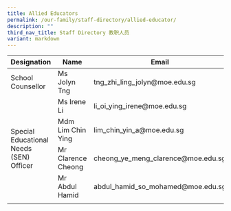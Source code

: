 ```yaml
---
title: Allied Educators
permalink: /our-family/staff-directory/allied-educator/
description: ""
third_nav_title: Staff Directory 教职人员
variant: markdown
---
```

<table>
<thead>
  <tr>
    <th>Designation</th>
    <th>Name</th>
    <th>Email</th>
  </tr>
</thead>
<tbody>
  <tr>
    <td rowspan="1">School Counsellor </td>
    <td>Ms Jolyn Tng </td>
    <td>tng_zhi_ling_jolyn@moe.edu.sg</td>
  </tr>
  <tr>
  <td rowspan="4">Special Educational Needs (SEN) Officer</td>
    <td>Ms Irene Li </td>
    <td>li_oi_ying_irene@moe.edu.sg </td>
  </tr>
  <tr>
    <td>Mdm Lim Chin Ying</td>
    <td>lim_chin_yin_a@moe.edu.sg</td>
  </tr>
  <tr>
      <td>Mr Clarence Cheong </td>
    <td>cheong_ye_meng_clarence@moe.edu.sg </td>
  </tr>
  <tr>
        <td>Mr Abdul Hamid </td>
    <td>abdul_hamid_so_mohamed@moe.edu.sg </td>
  </tr>
  <tr>
  </tr><tr>
    </tr><tr><td rowspan="1"></td>   
  </tr>
  
</tbody>
</table>